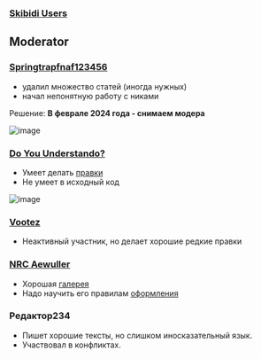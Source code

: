### [Skibidi Users](https://docs.google.com/spreadsheets/d/1Yc7HcHbjzibJZscQjb7g4Iojh4Wu99Y3xYfv7fZOJRE)

## Moderator
### [Springtrapfnaf123456](https://skibidi-tualet.fandom.com/ru/wiki/Участник:Springtrapfnaf123456)
- удалил множество статей (иногда нужных)
- начал непонятную работу с никами

Решение: **В феврале 2024 года - снимаем модера**

![image](https://github.com/skibiditualet/wiki/assets/87380272/c6d81bd1-9fe2-46b9-a979-35faaf0b748e)

### [Do You Understando?](https://skibidi-tualet.fandom.com/ru/wiki/%D0%A1%D0%BB%D1%83%D0%B6%D0%B5%D0%B1%D0%BD%D0%B0%D1%8F:%D0%92%D0%BA%D0%BB%D0%B0%D0%B4/Do_You_Understando%3F)
- Умеет делать [правки](https://skibidi-tualet.fandom.com/ru/wiki/%D0%9A%D1%80%D0%B0%D1%81%D0%BD%D1%8B%D0%B9_%D0%A1%D0%BF%D0%B8%D0%BA%D0%B5%D1%80%D0%9C%D0%B5%D0%BD?diff=prev&oldid=16561)
- Не умеет в исходный код

![image](https://github.com/skibiditualet/wiki/assets/87380272/75138797-da09-4b90-b32b-6702cda8fcf9)

### [Vootez](https://skibidi-tualet.fandom.com/ru/wiki/%D0%A3%D1%87%D0%B0%D1%81%D1%82%D0%BD%D0%B8%D0%BA:Vootez)
- Неактивный участник, но делает хорошие редкие правки

### [NRC Aewuller](https://skibidi-tualet.fandom.com/ru/wiki/Участник:NRC_Aewuller)
- Хорошая [галерея](https://skibidi-tualet.fandom.com/ru/wiki/%D0%A1%D0%B5%D0%B7%D0%BE%D0%BD_20?diff=prev&oldid=20331)
- Надо научить его правилам [оформления](https://skibidi-tualet.fandom.com/ru/wiki/%D0%A1%D0%B5%D0%B7%D0%BE%D0%BD_21?diff=prev&oldid=19207)

### Редактор234
- Пишет хорошие тексты, но слишком иносказательный язык.
- Участвовал в конфликтах.
